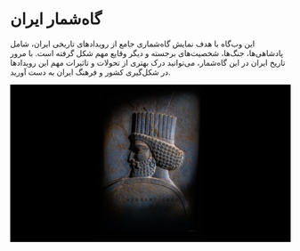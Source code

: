 # گاه‌شمار ایران

این وب‌گاه با هدف نمایش گاه‌شماری جامع از رویدادهای تاریخی ایران، شامل پادشاهی‌ها، جنگ‌ها، شخصیت‌های برجسته و دیگر وقایع مهم شکل گرفته است. با مرور تاریخ ایران در این گاه‌شمار، می‌توانید درک بهتری از تحولات و تاثیرات مهم این رویدادها در شکل‌گیری کشور و فرهنگ ایران به دست آورید.


![home](pics/home.png)
